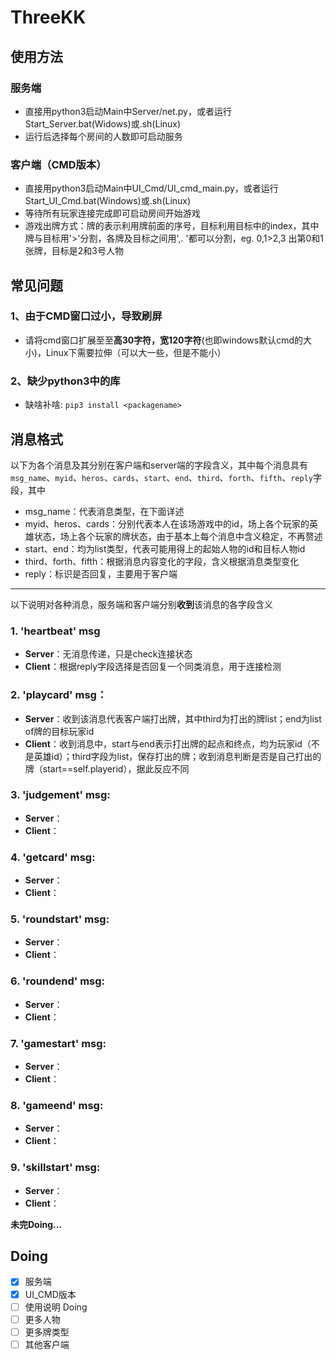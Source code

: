 # ThreeKK

## 使用方法
### 服务端
* 直接用python3启动Main中Server/net.py，或者运行Start_Server.bat(Widows)或.sh(Linux)
* 运行后选择每个房间的人数即可启动服务
### 客户端（CMD版本）
* 直接用python3启动Main中UI_Cmd/UI_cmd_main.py，或者运行Start_UI_Cmd.bat(Windows)或.sh(Linux)
* 等待所有玩家连接完成即可启动房间开始游戏
* 游戏出牌方式：牌的表示利用牌前面的序号，目标利用目标中的index，其中牌与目标用'>'分割，各牌及目标之间用',. '都可以分割，eg. 0,1>2,3 出第0和1张牌，目标是2和3号人物
	
## 常见问题
### 1、由于CMD窗口过小，导致刷屏  
* 请将cmd窗口扩展至至**高30字符，宽120字符**(也即windows默认cmd的大小)，Linux下需要拉伸（可以大一些，但是不能小）  
### 2、缺少python3中的库  
* 缺啥补啥:  `pip3 install <packagename>`



## 消息格式 
以下为各个消息及其分别在客户端和server端的字段含义，其中每个消息具有`msg_name`、`myid`、`heros`、`cards`、`start`、`end`、`third`、`forth`、`fifth`、`reply`字段，其中
* msg_name：代表消息类型，在下面详述
* myid、heros、cards：分别代表本人在该场游戏中的id，场上各个玩家的英雄状态，场上各个玩家的牌状态，由于基本上每个消息中含义稳定，不再赘述
* start、end：均为list类型，代表可能用得上的起始人物的id和目标人物id
* third、forth、fifth：根据消息内容变化的字段，含义根据消息类型变化
* reply：标识是否回复，主要用于客户端
*** 
以下说明对各种消息，服务端和客户端分别**收到**该消息的各字段含义

### 1. 'heartbeat' msg
* __Server__：无消息传递，只是check连接状态 
* __Client__：根据reply字段选择是否回复一个同类消息，用于连接检测

### 2. 'playcard' msg：  
* __Server__：收到该消息代表客户端打出牌，其中third为打出的牌list；end为list of牌的目标玩家id
* __Client__：收到消息中，start与end表示打出牌的起点和终点，均为玩家id（不是英雄id）；third字段为list，保存打出的牌；收到消息判断是否是自己打出的牌（start==self.playerid），据此反应不同

### 3. 'judgement' msg:  
* __Server__：  
* __Client__：

### 4. 'getcard' msg:  
* __Server__：  
* __Client__：

### 5. 'roundstart' msg:  
* __Server__：  
* __Client__：

### 6. 'roundend' msg:  
* __Server__：  
* __Client__：

### 7. 'gamestart' msg:  
* __Server__：  
* __Client__：

### 8. 'gameend' msg:  
* __Server__：  
* __Client__：

### 9. 'skillstart' msg:  
* __Server__：  
* __Client__：

**未完Doing...**



## Doing
- [x] 服务端
- [x] UI_CMD版本
- [ ] 使用说明 Doing
- [ ] 更多人物
- [ ] 更多牌类型
- [ ] 其他客户端
